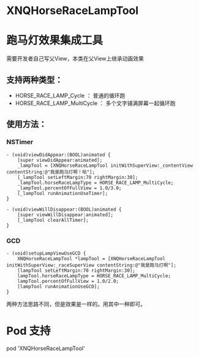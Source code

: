 # XNQHorseRaceLampTool
# 跑马灯效果集成工具

需要开发者自己写父View，本类在父View上继承动画效果

## 支持两种类型：

- HORSE_RACE_LAMP_Cycle ： 普通的循环跑
- HORSE_RACE_LAMP_MultiCycle ： 多个文字铺满屏幕一起循环跑

## 使用方法：

### NSTimer

```
- (void)viewDidAppear:(BOOL)animated {
    [super viewDidAppear:animated];
    _lampTool = [XNQHorseRaceLampTool initWithSuperView:_contentView contentString:@"我是跑马灯啊！哈"];
    [_lampTool setLeftMargin:70 rightMargin:30];
    _lampTool.horseRaceLampType = HORSE_RACE_LAMP_MultiCycle;
    _lampTool.percentOfFullView = 1.0/3.0;
    [_lampTool runAnimationUseTimer];
}

- (void)viewWillDisappear:(BOOL)animated {
    [super viewWillDisappear:animated];
    [_lampTool clearAllTimer];
}

```

### GCD

```
- (void)setupLampViewUseGCD {
    XNQHorseRaceLampTool *lampTool = [XNQHorseRaceLampTool initWithSuperView:_raceSuperView contentString:@"我是跑马灯啊"];
    [lampTool setLeftMargin:70 rightMargin:30];
    lampTool.horseRaceLampType = HORSE_RACE_LAMP_MultiCycle;
    lampTool.percentOfFullView = 1.0/2.0;
    [lampTool runAnimationUseGCD];
}
```

两种方法思路不同，但是效果是一样的。用其中一种即可。

# Pod 支持

pod 'XNQHorseRaceLampTool'
